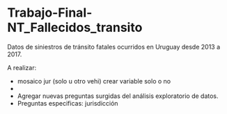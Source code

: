 # Trabajo-Final-NT_Fallecidos_transito
Datos de siniestros de tránsito fatales ocurridos en Uruguay desde 2013 a 2017.



A realizar:

- mosaico jur (solo u otro vehi) crear variable solo o no
-
- Agregar nuevas preguntas surgidas del análisis exploratorio de datos.
- Preguntas especificas: jurisdicción
